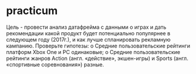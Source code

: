 # practicum
Цель - провести анализ датафрейма с данными о играх и дать рекомендации какой продукт будет потенциально популярнее в следующем году (2017г.), и как лучше спланировать рекламную кампанию.
Проверьте гипотезы:
o	Средние пользовательские рейтинги платформ Xbox One и PC одинаковые;
o	Средние пользовательские рейтинги жанров Action (англ. «действие», экшен-игры) и Sports (англ. «спортивные соревнования») разные.
